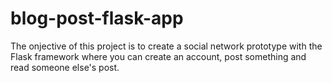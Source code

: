 # blog-post-flask-app

The onjective of this project is to create a social network prototype with the Flask framework where you can create an account, post something and read someone else's post. 
